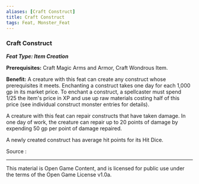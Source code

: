 ```yaml
---
aliases: [Craft Construct]
title: Craft Construct
tags: Feat, Monster_Feat
---
```

### Craft Construct 
***Feat Type: Item Creation***

**Prerequisites:** Craft Magic Arms and Armor, Craft Wondrous Item.

**Benefit:** A creature with this feat can create any construct whose
prerequisites it meets. Enchanting a construct takes one day for each
1,000 gp in its market price. To enchant a construct, a spellcaster must
spend 1/25 the item's price in XP and use up raw materials costing half
of this price (see individual construct monster entries for details).

A creature with this feat can repair constructs that have taken damage.
In one day of work, the creature can repair up to 20 points of damage by
expending 50 gp per point of damage repaired.

A newly created construct has average hit points for its Hit Dice.


Source :

---

This material is Open Game Content, and is licensed for public use under
the terms of the Open Game License v1.0a.
